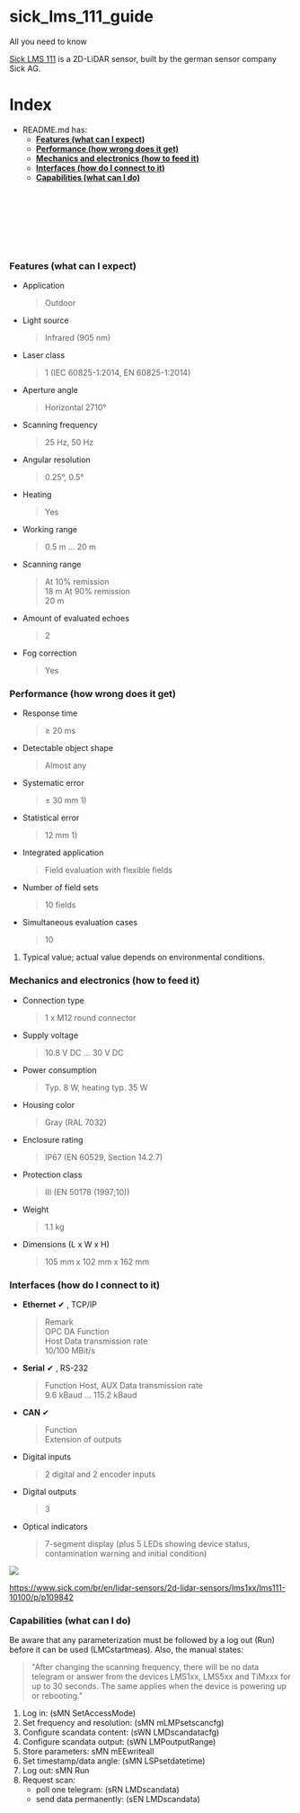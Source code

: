 # sick_lms_111_guide
All you need to know

[Sick LMS 111](https://www.sick.com/br/en/lidar-sensors/2d-lidar-sensors/lms1xx/lms111-10100/p/p109842) is a 2D-LiDAR sensor, built by the german sensor company Sick AG. 

# Index
- README.md has:
    + [****Features (what can I expect)****](#features-what-can-i-expect)
    + [****Performance (how wrong does it get)****](#performance-how-wrong-does-it-get)
    + [****Mechanics and electronics (how to feed it)****](#mechanics-and-electronics-how-to-feed-it)
    + [****Interfaces (how do I connect to it)****](#interfaces-how-do-i-connect-to-it)
    + [****Capabilities (what can I do)****](#capabilities-what-can-i-do)

<br>
<br>
<br>
<br>
<br>
<br>

<!-- TODO: add dropdown, turn this into HTML github page -->
### Features (what can I expect)

- Application
	> Outdoor

- Light source	
    > Infrared (905 nm)

- Laser class	
    >1 (IEC 60825-1:2014, EN 60825-1:2014)

- Aperture angle	
    > Horizontal	2710°
    
- Scanning frequency	
    > 25 Hz, 50 Hz

- Angular resolution	
    > 0.25°, 0.5°

- Heating	
    > Yes

- Working range	
    > 0.5 m ... 20 m

- Scanning range	
    > At 10% remission	
    >    18 m
    > At 90% remission	
    >    20 m

- Amount of evaluated echoes
    > 2

- Fog correction
    > Yes

### Performance (how wrong does it get)
- Response time	
    > ≥ 20 ms

- Detectable object shape	
    > Almost any

- Systematic error	
    > ± 30 mm 1)

- Statistical error	
    > 12 mm 1)

- Integrated application	
    > Field evaluation with flexible fields

- Number of field sets	
    > 10 fields

- Simultaneous evaluation cases	
    > 10

1) Typical value; actual value depends on environmental conditions.

### Mechanics and electronics (how to feed it)
- Connection type
    > 1 x M12 round connector

- Supply voltage   
    > 10.8 V DC ... 30 V DC

- Power consumption	
    > Typ. 8 W, heating typ. 35 W

- Housing color	
    > Gray (RAL 7032)

- Enclosure rating	
    > IP67 (EN 60529, Section 14.2.7)

- Protection class	
    > III (EN 50178 (1997;10))

- Weight	
    > 1.1 kg

- Dimensions (L x W x H)	
    > 105 mm x 102 mm x 162 mm

### Interfaces (how do I connect to it)


- **Ethernet**	✔ , TCP/IP
    > Remark	
    >     OPC DA
    > Function	
    >     Host
    > Data transmission rate	
    >     10/100 MBit/s

- **Serial**	✔ , RS-232
    > Function	Host, AUX
    > Data transmission rate	
    >    9.6 kBaud ... 115.2 kBaud

- **CAN**	✔
    > Function	
    >     Extension of outputs


- Digital inputs	
    > 2 digital and 2 encoder inputs

- Digital outputs	
    > 3

- Optical indicators	
    > 7-segment display (plus 5 LEDs showing device status, contamination warning and initial condition)

![](https://cdn.sick.com/media/ZOOM/5/95/195/IM0039195.png)

https://www.sick.com/br/en/lidar-sensors/2d-lidar-sensors/lms1xx/lms111-10100/p/p109842

### Capabilities (what can I do)
Be aware that any parameterization must be followed by a log out (Run) before it can be used (LMCstartmeas). Also, the manual states:

> "After changing the scanning frequency, there will be no data telegram or answer from the devices LMS1xx, LMS5xx and TiMxxx for up to 30 seconds. The same applies when the device is powering up or rebooting."

1. Log in:                       (sMN SetAccessMode)
2. Set frequency and resolution: (sMN mLMPsetscancfg)
3. Configure scandata content:   (sWN LMDscandatacfg)
4. Configure scandata output:    (sWN LMPoutputRange)
5. Store parameters: sMN mEEwriteall
6. Set timestamp/data angle:     (sMN LSPsetdatetime)
7. Log out: sMN Run 
8. Request scan:
    - poll one telegram:         (sRN LMDscandata)
    - send data permanently:     (sEN LMDscandata)



